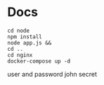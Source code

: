 # Docs

```
cd node
npm install
node app.js &&
cd ..
cd nginx
docker-compose up -d

```

user and password
john
secret


